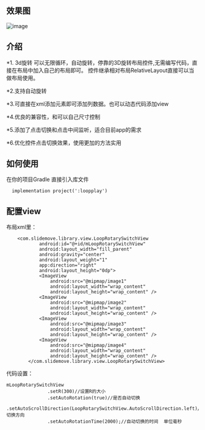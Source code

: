 ## 效果图
![image](https://github.com/shenpeibao/Loop3DRotation-master/blob/master/image/shot1.jpg)


## 介绍
    
   *1. 3d旋转
      可以无限循环，自动旋转，停靠的3D旋转布局控件,无需编写代码，直接在布局中加入自己的布局即可。
    控件继承相对布局RelativeLayout直接可以当做布局使用。
   
   *2.支持自动旋转
   
   *3.可直接在xml添加元素即可添加列数据。也可以动态代码添加view
   
   *4.优良的兼容性，和可以自己尺寸控制
   
   *5.添加了点击切换和点击中间监听，适合目前app的需求
   
   *6.优化控件点击切换效果，使用更加的方法实用

## 如何使用


在你的项目Gradle 直接引入库文件


      implementation project(':loopplay')
 

 
## 配置view 

布局xml里：

        <com.slidemove.library.view.LoopRotarySwitchView
                android:id="@+id/mLoopRotarySwitchView"
                android:layout_width="fill_parent"
                android:gravity="center"
                android:layout_weight="1"
                app:direction="right"
                android:layout_height="0dp">
                <ImageView
                    android:src="@mipmap/image1"
                    android:layout_width="wrap_content"
                    android:layout_height="wrap_content" />
                <ImageView
                    android:src="@mipmap/image2"
                    android:layout_width="wrap_content"
                    android:layout_height="wrap_content" />
                <ImageView
                    android:src="@mipmap/image3"
                    android:layout_width="wrap_content"
                    android:layout_height="wrap_content" />
                <ImageView
                    android:src="@mipmap/image4"
                    android:layout_width="wrap_content"
                    android:layout_height="wrap_content" />
            </com.slidemove.library.view.LoopRotarySwitchView>
            
            
 代码设置：
 
    mLoopRotarySwitchView
                   .setR(300)//设置R的大小
                   .setAutoRotation(true)//是否自动切换
                   .setAutoScrollDirection(LoopRotarySwitchView.AutoScrollDirection.left)//切换方向
                   .setAutoRotationTime(2000);//自动切换的时间  单位毫秒 
 
 
 
